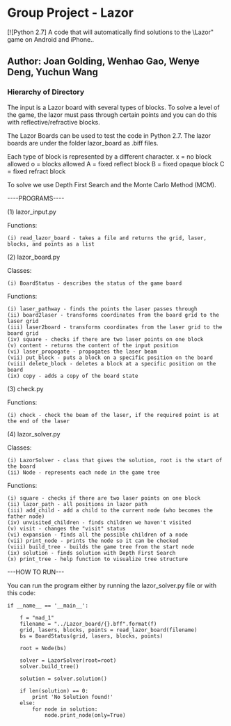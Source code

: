 # Group Project - Lazor

[![Python 2.7]
A code that will automatically find solutions to the \Lazor" game on Android and iPhone..

## Author: Joan Golding, Wenhao Gao, Wenye Deng, Yuchun Wang

### Hierarchy of Directory
The input is a Lazor board with several types of blocks. To solve a level of the game, the lazor must pass through certain points and you can do this with reflective/refractive blocks. 

The Lazor Boards can be used to test the code in Python 2.7. 
The lazor boards are under the folder lazor_board as .biff files. 

Each type of block is represented by a different character. 
x = no block allowed
o = blocks allowed
A = fixed reflect block
B = fixed opaque block
C = fixed refract block

To solve we use Depth First Search and the Monte Carlo Method (MCM). 

----PROGRAMS----

(1) lazor_input.py

  Functions:
    
    (i) read_lazor_board - takes a file and returns the grid, laser, blocks, and points as a list 

(2) lazor_board.py
    
   Classes:
    
    (i) BoardStatus - describes the status of the game board
    
   Functions:
    
    (i) laser_pathway - finds the points the laser passes through
    (ii) board2laser - transforms coordinates from the board grid to the laser grid
    (iii) laser2board - transforms coordinates from the laser grid to the board grid
    (iv) square - checks if there are two laser points on one block
    (v) content - returns the content of the input position
    (vi) laser_propogate - propogates the laser beam
    (vii) put_block - puts a block on a specific position on the board
    (viii) delete_block - deletes a block at a specific position on the board
    (ix) copy - adds a copy of the board state 
    
(3) check.py 

   Functions:
    
    (i) check - check the beam of the laser, if the required point is at the end of the laser
    
(4) lazor_solver.py 

   Classes:
    
    (i) LazorSolver - class that gives the solution, root is the start of the board
    (ii) Node - represents each node in the game tree 
    
   Functions:
   
    (i) square - checks if there are two laser points on one block
    (ii) lazor_path - all positions in lazor path
    (iii) add_child - add a child to the current node (who becomes the father node) 
    (iv) unvisited_children - finds children we haven't visited
    (v) visit - changes the "visit" status 
    (vi) expansion - finds all the possible children of a node 
    (vii) print_node - prints the node so it can be checked 
    (viii) build_tree - builds the game tree from the start node 
    (ix) solution - finds solution with Depth First Search 
    (x) print_tree - help function to visualize tree structure 
    
  ---HOW TO RUN---
  
 You can run the program either by running the lazor_solver.py file or with this code:
  
  
    if __name__ == '__main__':
  
        f = "mad_1"
        filename = "../Lazor_board/{}.bff".format(f)
        grid, lasers, blocks, points = read_lazor_board(filename)
        bs = BoardStatus(grid, lasers, blocks, points)

        root = Node(bs)

        solver = LazorSolver(root=root)
        solver.build_tree()

        solution = solver.solution()

        if len(solution) == 0:
            print 'No Solution found!'
        else:
            for node in solution:
                node.print_node(only=True)










